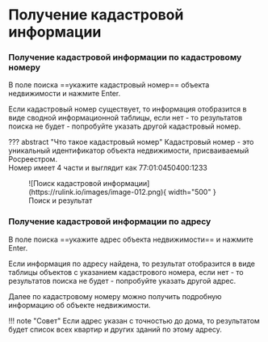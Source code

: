 ﻿# Получение кадастровой информации

### Получение кадастровой информации по кадастровому номеру
В поле поиска ==укажите кадастровый номер== объекта недвижимости и нажмите Enter.  

Если кадастровый номер существует, то информация отобразится в виде сводной информационной таблицы, если нет - то результатов поиска не будет - попробуйте указать другой кадастровый номер.


??? abstract "Что такое кадастровый номер"
    Кадастровый номер - это уникальный идентификатор объекта недвижимости, присваиваемый Росреестром.  
    Номер имеет 4 части и выглядит как 77:01:0450400:1233  


<figure markdown="span">
  ![Поиск кадастровой информации](https://rulink.io/images/image-012.png){ width="500" }
  <figcaption>Поиск и результат</figcaption>
</figure>

### Получение кадастровой информации по адресу
В поле поиска ==укажите адрес объекта недвижимости== и нажмите Enter.

Если информация по адресу найдена, то результат отобразится в виде таблицы объектов с указанием кадастрового номера, если нет - то результатов поиска не будет - попробуйте указать другой адрес.

Далее по кадастровому номеру можно получить подробную информацию об объекте недвижимости.

!!! note "Совет"
    Если адрес указан с точностью до дома, то результатом будет список всех квартир и других зданий по этому адресу.

